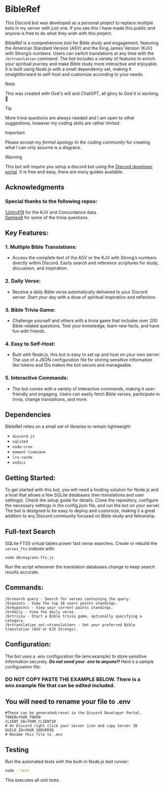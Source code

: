 # BibleRef
This Discord bot was developed as a personal project to replace multiple bots in my server with just one. If you see this I have made this public and anyone is free to do what they wish with this project.

BibleRef is a comprehensive tool for Bible study and engagement, featuring the American Standard Version (ASV) and the King James Version (KJV) with Strong’s numbers. Users can switch translations at any time with the `/brtranslation` command. The bot includes a variety of features to enrich your spiritual journey and make Bible study more interactive and enjoyable. It is built using Node.js with a small dependency set, making it straightforward to self-host and customize according to your needs.

>[!NOTE]
>This was created with God's will and ChatGPT, all glory to God it is working. 🙏

>[!TIP]
>More trivia questions are always needed and I am open to other suggestions, however my coding skills are rather limited.

>[!IMPORTANT]
>Please accept my *formal apology to the coding community* for creating what I can only assume is a disgrace.

> [!WARNING]
> This bot will require you setup a discord bot using the [Discord developer portal](https://www.google.com/url?sa=t&source=web&rct=j&opi=89978449&url=https://discord.com/developers/applications&ved=2ahUKEwjrsZnVlvGGAxUSSDABHWEbBQwQFnoECAYQAQ&usg=AOvVaw1wrZe_Tr9Sav0Zx4-42-Jf). It is free and easy, there are many guides available.

## Acknowledgments

### Special thanks to the following repos:
   [1John419](https://github.com/1John419/kjs) for the KJV and Concordance data.\
   [Samleo8](https://github.com/Samleo8/BibleQuizzleDiscord) for some of the trivia questions.

## Key Features:
### 1. Multiple Bible Translations:
   - Access the complete text of the ASV or the KJV with Strong’s numbers directly within Discord. Easily search and reference scriptures for study, discussion, and inspiration.

### 2. Daily Verse:
   - Receive a daily Bible verse automatically delivered to your Discord server. Start your day with a dose of spiritual inspiration and reflection.

### 3. Bible Trivia Game:
   - Challenge yourself and others with a trivia game that includes over 200 Bible-related questions. Test your knowledge, learn new facts, and have fun with friends.

### 4. Easy to Self-Host:
   - Built with Node.js, this bot is easy to set up and host on your own server. The use of a JSON configuration file for storing sensitive information like tokens and IDs makes the bot secure and manageable.

### 5. Interactive Commands:
   - The bot comes with a variety of interactive commands, making it user-friendly and engaging. Users can easily fetch Bible verses, participate in trivia, change translations, and more.

## Dependencies

BibleRef relies on a small set of libraries to remain lightweight:

- `discord.js`
- `sqlite3`
- `node-cron`
- `moment-timezone`
- `lru-cache`
- `undici`

## Getting Started:

To get started with this bot, you will need a hosting solution for Node.js and a host that allows a few SQLite databases (two translations and user settings). Check the setup guide for details. Clone the repository, configure the necessary settings in the config.json file, and run the bot on your server. The bot is designed to be easy to deploy and customize, making it a great addition to any Discord community focused on Bible study and fellowship.

## Full-text Search

SQLite FTS5 virtual tables power fast verse searches. Create or rebuild the `verses_fts` indexes with:

```
node db/migrate-fts.js
```

Run the script whenever the translation databases change to keep search results accurate.

## Commands:

    /brsearch query - Search for verses containing the query.
    /brpoints - View the top 10 users points standings.
    /brmypoints - View your current points standings.
    /brdaily - View the daily verse.
    /brtrivia - Start a Bible trivia game, optionally specifying a category.
    /brtranslation set:<translation> - Set your preferred Bible translation (ASV or KJV Strongs).

## Configuration:

The bot uses a .env configuration file (env.example) to store sensitive information securely. ***Do not send your .env to anyone!!***
Here's a sample configuration file:
### DO NOT COPY PASTE THE EXAMPLE BELOW. There is a env.example file that can be edited included.
## You will need to rename your file to .env
```
#These can be generated/reset in the Discord Developer Portal.
TOKEN=YOUR_TOKEN
CLIENT_ID=YOUR_CLIENTID
# On Discord right click your server icon and copy Server ID
GUILD_ID=YOUR_SERVERID
# Rename this file to .env
```

## Testing

Run the automated tests with the built-in Node.js test runner:

```bash
node --test
```

This executes all unit tests.



